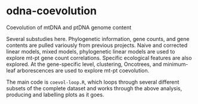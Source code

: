 # odna-coevolution
Coevolution of mtDNA and ptDNA genome content

Several substudies here. Phylogenetic information, gene counts, and gene contents are pulled variously from previous projects. Naive and corrected linear models, mixed models, phylogenetic linear models are used to explore mt-pt gene count correlations. Specific ecological features are also explored. At the gene-specific level, clustering, Oncotrees, and minimum-leaf arborescences are used to explore mt-pt coevolution.

The main code is `coevol-loop.R`, which loops through several different subsets of the complete dataset and works through the above analysis, producing and labelling plots as it goes.

